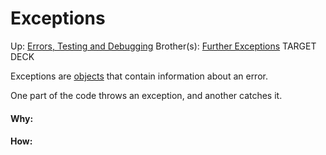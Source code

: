 # Exceptions

Up: [Errors, Testing and Debugging](errors,_testing_and_debugging)
Brother(s): [Further Exceptions](further_exceptions)
TARGET DECK

Exceptions are [objects](objects) that contain information about an error.

One part of the code throws an exception, and another catches it.





































#### Why:
#### How:









